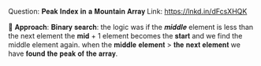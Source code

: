 Question: 𝐏𝐞𝐚𝐤 𝐈𝐧𝐝𝐞𝐱 𝐢𝐧 𝐚 𝐌𝐨𝐮𝐧𝐭𝐚𝐢𝐧 𝐀𝐫𝐫𝐚𝐲
Link:
https://lnkd.in/dFcsXHQK

📌 𝐀𝐩𝐩𝐫𝐨𝐚𝐜𝐡:
𝐁𝐢𝐧𝐚𝐫𝐲 𝐬𝐞𝐚𝐫𝐜𝐡: the logic was if the 𝒎𝒊𝒅𝒅𝒍𝒆 element is less than the next element the 𝐦𝐢𝐝 + 1 element becomes the 𝐬𝐭𝐚𝐫𝐭 and we find the middle element again. when the 𝐦𝐢𝐝𝐝𝐥𝐞 𝐞𝐥𝐞𝐦𝐞𝐧𝐭 > 𝐭𝐡𝐞 𝐧𝐞𝐱𝐭 𝐞𝐥𝐞𝐦𝐞𝐧𝐭 we have 𝐟𝐨𝐮𝐧𝐝 𝐭𝐡𝐞 𝐩𝐞𝐚𝐤 𝐨𝐟 𝐭𝐡𝐞 𝐚𝐫𝐫𝐚𝐲.
